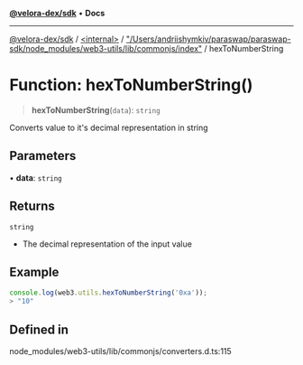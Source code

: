[**@velora-dex/sdk**](../../../../README.md) • **Docs**

***

[@velora-dex/sdk](../../../../globals.md) / [\<internal\>](../../../README.md) / ["/Users/andriishymkiv/paraswap/paraswap-sdk/node\_modules/web3-utils/lib/commonjs/index"](../README.md) / hexToNumberString

# Function: hexToNumberString()

> **hexToNumberString**(`data`): `string`

Converts value to it's decimal representation in string

## Parameters

• **data**: `string`

## Returns

`string`

- The decimal representation of the input value

## Example

```ts
console.log(web3.utils.hexToNumberString('0xa'));
> "10"
```

## Defined in

node\_modules/web3-utils/lib/commonjs/converters.d.ts:115
